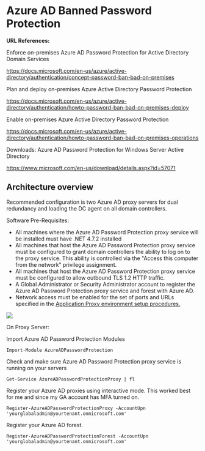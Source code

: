 # Azure AD Banned Password Protection

**URL References:**

Enforce on-premises Azure AD Password Protection for Active Directory Domain Services

https://docs.microsoft.com/en-us/azure/active-directory/authentication/concept-password-ban-bad-on-premises

Plan and deploy on-premises Azure Active Directory Password Protection

https://docs.microsoft.com/en-us/azure/active-directory/authentication/howto-password-ban-bad-on-premises-deploy

Enable on-premises Azure Active Directory Password Protection

https://docs.microsoft.com/en-us/azure/active-directory/authentication/howto-password-ban-bad-on-premises-operations

Downloads: Azure AD Password Protection for Windows Server Active Directory

https://www.microsoft.com/en-us/download/details.aspx?id=57071

## Architecture overview

Recommended configuration is two Azure AD proxy servers for dual redundancy and loading the DC agent on all domain controllers.

Software Pre-Requisites:

- All machines where the Azure AD Password Protection proxy service will be installed must have .NET 4.7.2 installed
- All machines that host the Azure AD Password Protection proxy service must be configured to grant domain controllers the ability to log on to the proxy service. This ability is controlled via the "Access this computer from the network" privilege assignment.
- All machines that host the Azure AD Password Protection proxy service must be configured to allow outbound TLS 1.2 HTTP traffic.
- A Global Administrator or Security Administrator account to register the Azure AD Password Protection proxy service and forest with Azure AD.
- Network access must be enabled for the set of ports and URLs specified in the [Application Proxy environment setup procedures.](https://docs.microsoft.com/en-us/azure/active-directory/manage-apps/application-proxy-add-on-premises-application#prepare-your-on-premises-environment)

![](https://github.com/rootsecdev/Microsoft-Blue-Forest/blob/master/M365%20E5/BannedPasswordProtection/Screenshots/BanPwd1.PNG)

On Proxy Server:

Import Azure AD Password Protection Modules

```
Import-Module AzureADPasswordProtection
```

Check and make sure Azure AD Password Protection proxy service is running on your servers

```
Get-Service AzureADPasswordProtectionProxy | fl
```

Register your Azure AD proxies using interactive mode. This worked best for me and since my GA account has MFA turned on. 

```
Register-AzureADPasswordProtectionProxy -AccountUpn 'yourglobaladmin@yourtenant.onmicrosoft.com'
```

Register your Azure AD forest. 

```
Register-AzureADPasswordProtectionForest -AccountUpn 'yourglobaladmin@yourtenant.onmicrosoft.com'
```
